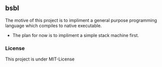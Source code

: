 ## bsbl

The motive of this project is to impliment a general purpose programming language which compiles to native executable.

- The plan for now is to impliment a simple stack machine first.

### License
This project is under MIT-License
